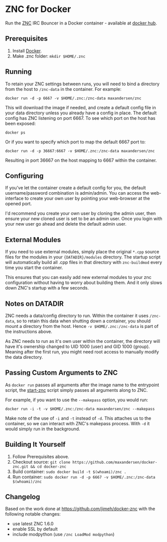 # ZNC for Docker

Run the [ZNC](http://znc.in) IRC Bouncer in a Docker container -
available at [docker hub](https://registry.hub.docker.com/u/maxandersen/znc/).

## Prerequisites

1. Install [Docker](http://docker.io/).
2. Make .znc folder: `mkdir $HOME/.znc`

## Running

To retain your ZNC settings between runs, you will need to bind a directory
from the host to `/znc-data` in the container. For example:

    docker run -d -p 6667 -v $HOME/.znc:/znc-data maxandersen/znc

This will download the image if needed, and create a default config file in
your data directory unless you already have a config in place. The default
config has ZNC listening on port 6667. To see which port on the host has been
exposed:

    docker ps

Or if you want to specify which port to map the default 6667 port to:

    docker run -d -p 36667:6667 -v $HOME/.znc:/znc-data maxandersen/znc

Resulting in port 36667 on the host mapping to 6667 within the container.


## Configuring

If you've let the container create a default config for you, the default
username/password combination is admin/admin. You can access the web-interface
to create your own user by pointing your web-browser at the opened port.

I'd recommend you create your own user by cloning the admin user, then ensure
your new cloned user is set to be an admin user. Once you login with your new
user go ahead and delete the default admin user.


## External Modules

If you need to use external modules, simply place the original `*.cpp` source
files for the modules in your `{DATADIR}/modules` directory. The startup
script will automatically build all .cpp files in that directory with
`znc-buildmod` every time you start the container.

This ensures that you can easily add new external modules to your znc
configuration without having to worry about building them. And it only slows
down ZNC's startup with a few seconds.


## Notes on DATADIR

ZNC needs a data/config directory to run. Within the container it uses
`/znc-data`, so to retain this data when shutting down a container, you should
mount a directory from the host. Hence `-v $HOME/.znc:/znc-data` is part of
the instructions above.

As ZNC needs to run as it's own user within the container, the directory will
have it's ownership changed to UID 1000 (user) and GID 1000 (group). Meaning
after the first run, you might need root access to manually modify the data
directory.


## Passing Custom Arguments to ZNC

As `docker run` passes all arguments after the image name to the entrypoint
script, the [start-znc][] script simply passes all arguments along to ZNC.

[start-znc]: https://github.com/maxandersen/docker-znc/blob/master/start-znc

For example, if you want to use the `--makepass` option, you would run:

    docker run -i -t -v $HOME/.znc:/znc-data maxandersen/znc --makepass

Make note of the use of `-i` and `-t` instead of `-d`. This attaches us to the
container, so we can interact with ZNC's makepass process. With `-d` it would
simply run in the background.


## Building It Yourself

1. Follow Prerequisites above.
2. Checkout source: `git clone https://github.com/maxandersen/docker-znc.git && cd docker-znc`
3. Build container: `sudo docker build -t $(whoami)/znc .`
4. Run container: `sudo docker run -d -p 6667 -v $HOME/.znc:/znc-data $(whoami)/znc`


## Changelog

Based on the work done at https://github.com/jimeh/docker-znc
with the following notable changes:

* use latest ZNC 1.6.0
* enable SSL by default
* include modpython (use `/znc LoadMod modpython`)
